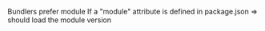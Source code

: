 Bundlers prefer module
If a "module" attribute is defined in package.json
=> should load the module version